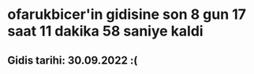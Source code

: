 # ofarukbicer'in gidisine son 8 gun 17 saat 11 dakika 58 saniye kaldi

## Gidis tarihi: 30.09.2022 :(